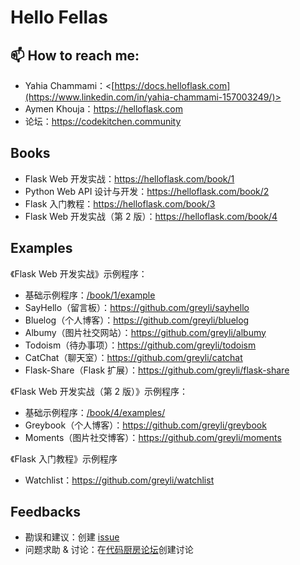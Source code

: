 # Hello Fellas 




## 📫 How to reach me:

- Yahia Chammami：<[https://docs.helloflask.com](https://www.linkedin.com/in/yahia-chammami-157003249/)>
- Aymen Khouja：[<https://helloflask.com>](https://www.linkedin.com/in/aymen-khouja-23b948230/)
- 论坛：<https://codekitchen.community>


## Books

- Flask Web 开发实战：<https://helloflask.com/book/1>
- Python Web API 设计与开发：<https://helloflask.com/book/2>
- Flask 入门教程：<https://helloflask.com/book/3>
- Flask Web 开发实战（第 2 版）：<https://helloflask.com/book/4>


## Examples

《Flask Web 开发实战》示例程序：

- 基础示例程序：[/book/1/example](/book/1/example)
- SayHello（留言板）：<https://github.com/greyli/sayhello>
- Bluelog（个人博客）：<https://github.com/greyli/bluelog>
- Albumy（图片社交网站）：<https://github.com/greyli/albumy>
- Todoism（待办事项）：<https://github.com/greyli/todoism>
- CatChat（聊天室）：<https://github.com/greyli/catchat>
- Flask-Share（Flask 扩展）：<https://github.com/greyli/flask-share>

《Flask Web 开发实战（第 2 版）》示例程序：

- 基础示例程序：[/book/4/examples/](/book/4/examples/)
- Greybook（个人博客）：<https://github.com/greyli/greybook>
- Moments（图片社交博客）：<https://github.com/greyli/moments>

《Flask 入门教程》示例程序

- Watchlist：<https://github.com/greyli/watchlist>


## Feedbacks

- 勘误和建议：创建 [issue](https://github.com/greyli/helloflask/issues)
- 问题求助 & 讨论：在[代码厨房论坛](https://codekitchen.community)创建讨论
